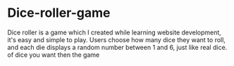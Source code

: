 # Dice-roller-game
Dice roller is a game which I created while learning website development, it's easy and simple to play.  Users choose how many dice they want to roll, and each die displays a random number between 1 and 6, just like real dice. of dice you want then the game 

